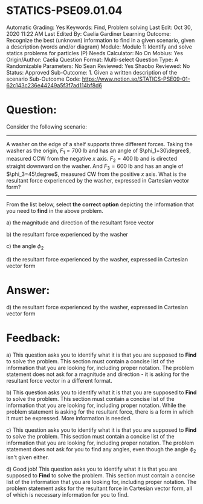 # STATICS-PSE09.01.04

Automatic Grading: Yes
Keywords: Find, Problem solving
Last Edit: Oct 30, 2020 11:22 AM
Last Edited By: Caelia Gardiner
Learning Outcome: Recognize the best (unknown) information to find in a given scenario, given a description (words and/or diagram)
Module: Module 1: Identify and solve statics problems for particles (P)
Needs Calculator: No
On Mobius: Yes
Origin/Author: Caelia
Question Format: Multi-select
Question Type: A
Randomizable Parameters: No
Sean Reviewed: Yes
Shaobo Reviewed: No
Status: Approved
Sub-Outcome: 1. Given a written description of the scenario
Sub-Outcome Code: https://www.notion.so/STATICS-PSE09-01-62c143c236e44249a5f3f7ad114bf8d6

# Question:

Consider the following scenario:

---

A washer on the edge of a shelf supports three different forces.  Taking the washer as the origin,  $F_1=700\;\mathrm{lb}$ and has an angle of $\phi_1=30\degree$, measured CCW from the negative $x$ axis. $F_2=400\;\mathrm{lb}$ and is directed straight downward on the washer.  And $F_3=600\;\mathrm{lb}$ and has an angle of $\phi_3=45\degree$, measured CW from the positive $x$ axis. What is the resultant force experienced by the washer, expressed in Cartesian vector form?

---

From the list below, select **the correct option** depicting the information that you need to **find** in the above problem.  

a) the magnitude and direction of the resultant force vector

b) the resultant force experienced by the washer

c) the angle $\phi_2$

d) the resultant force experienced by the washer, expressed in Cartesian vector form

# Answer:

d) the resultant force experienced by the washer, expressed in Cartesian vector form

# Feedback:

a) This question asks you to identify what it is that you are supposed to **Find** to solve the problem. This section must contain a concise list of the information that you are looking for, including proper notation. The problem statement does not ask for a magnitude and direction - it is asking for the resultant force vector in a different format. 

b) This question asks you to identify what it is that you are supposed to **Find** to solve the problem. This section must contain a concise list of the information that you are looking for, including proper notation. While the problem statement is asking for the resultant force, there is a form in which it must be expressed. More information is needed.

c) This question asks you to identify what it is that you are supposed to **Find** to solve the problem. This section must contain a concise list of the information that you are looking for, including proper notation. The problem statement does not ask for you to find any angles, even though the angle $\phi_2$ isn't given either. 

d) Good job! This question asks you to identify what it is that you are supposed to **Find** to solve the problem. This section must contain a concise list of the information that you are looking for, including proper notation. The problem statement asks for the resultant force in Cartesian vector form, all of which is necessary information for you to find.